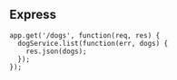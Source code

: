 ##  Express

    app.get('/dogs', function(req, res) {
      dogService.list(function(err, dogs) {
        res.json(dogs);
      });
    });
